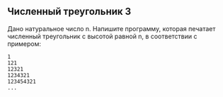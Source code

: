 ## Численный треугольник 3

Дано натуральное число n. Напишите программу, которая печатает численный треугольник с высотой равной n, в соответствии с примером:

    1
    121
    12321
    1234321
    123454321
    ...